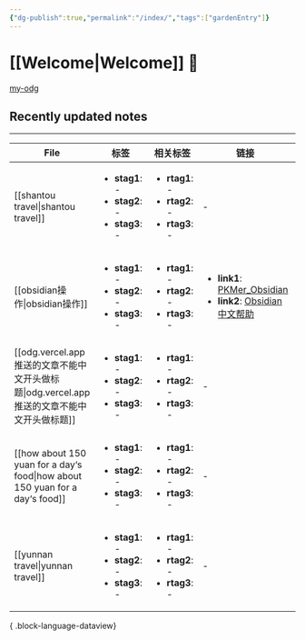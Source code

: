 ```yaml
---
{"dg-publish":true,"permalink":"/index/","tags":["gardenEntry"]}
---
```


# [[Welcome\|Welcome]] 🌱

[my-odg](https://my-odg.vercel.app/)
## Recently updated notes
---
| File                                                                            | 标签                                                                                   | 相关标签                                                                                 | 链接                                                                                                                                                                            | 创建时间             | 修改时间             |
| ------------------------------------------------------------------------------- | ------------------------------------------------------------------------------------ | ------------------------------------------------------------------------------------ | ----------------------------------------------------------------------------------------------------------------------------------------------------------------------------- | ---------------- | ---------------- |
| [[shantou travel\|shantou travel]]                                           | <ul><li><b>stag1</b>: \-</li><li><b>stag2</b>: \-</li><li><b>stag3</b>: \-</li></ul> | <ul><li><b>rtag1</b>: \-</li><li><b>rtag2</b>: \-</li><li><b>rtag3</b>: \-</li></ul> | \-                                                                                                                                                                            | 2025.02.07 16:44 | 2025.02.04 00:06 |
| [[obsidian操作\|obsidian操作]]                                                   | <ul><li><b>stag1</b>: \-</li><li><b>stag2</b>: \-</li><li><b>stag3</b>: \-</li></ul> | <ul><li><b>rtag1</b>: \-</li><li><b>rtag2</b>: \-</li><li><b>rtag3</b>: \-</li></ul> | <ul><li><b>link1</b>: [PKMer_Obsidian](https://pkmer.cn/Pkmer-Docs/10-obsidian/obsidian/)</li><li><b>link2</b>: [Obsidian中文帮助](https://publish.obsidian.md/help-zh)</li></ul> | 2025.01.25 22:54 | 2025.01.31 11:41 |
| [[odg.vercel.app推送的文章不能中文开头做标题\|odg.vercel.app推送的文章不能中文开头做标题]]               | <ul><li><b>stag1</b>: \-</li><li><b>stag2</b>: \-</li><li><b>stag3</b>: \-</li></ul> | <ul><li><b>rtag1</b>: \-</li><li><b>rtag2</b>: \-</li><li><b>rtag3</b>: \-</li></ul> | \-                                                                                                                                                                            | 2025.01.31 10:13 | 2025.01.31 10:15 |
| [[how about 150 yuan for a day‘s food\|how about 150 yuan for a day‘s food]] | <ul><li><b>stag1</b>: \-</li><li><b>stag2</b>: \-</li><li><b>stag3</b>: \-</li></ul> | <ul><li><b>rtag1</b>: \-</li><li><b>rtag2</b>: \-</li><li><b>rtag3</b>: \-</li></ul> | \-                                                                                                                                                                            | 2025.01.30 23:18 | 2025.01.30 23:27 |
| [[yunnan travel\|yunnan travel]]                                             | <ul><li><b>stag1</b>: \-</li><li><b>stag2</b>: \-</li><li><b>stag3</b>: \-</li></ul> | <ul><li><b>rtag1</b>: \-</li><li><b>rtag2</b>: \-</li><li><b>rtag3</b>: \-</li></ul> | \-                                                                                                                                                                            | 2025.01.30 23:19 | 2025.01.30 23:27 |

{ .block-language-dataview}
